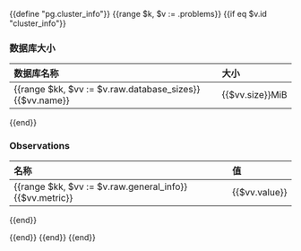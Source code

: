 {{define "pg.cluster_info"}}
{{range $k, $v := .problems}}
{{if eq $v.id "cluster_info"}}

### 数据库大小
|数据库名称|大小|
|:--|:---|
|{{range $kk, $vv := $v.raw.database_sizes}}{{$vv.name}}|{{$vv.size}}MiB|
{{end}}

### Observations
|名称|值|
|:--|:---|
|{{range $kk, $vv := $v.raw.general_info}}{{$vv.metric}}|{{$vv.value}}|
{{end}}

{{end}}
{{end}}
{{end}}